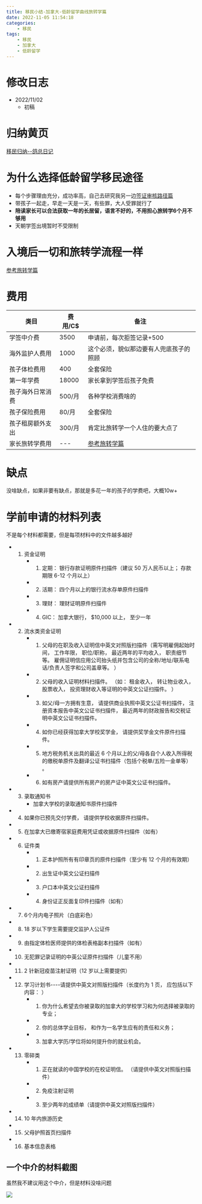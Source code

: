 ```yaml
---
title: 移民小结-加拿大-低龄留学曲线旅转学篇
date: 2022-11-05 11:54:18
categories:
    - 移民
tags:
    - 移民
    - 加拿大
    - 低龄留学
---
```

<!-- toc -->

# 修改日志
* 2022/11/02
    - 初稿


# 归纳黄页
[移民归纳--鸽总日记](/2022/10/28/imm-geziwang-roadmap/)

# 为什么选择低龄留学移民途径
- 每个步骤理由充分，成功率高，自己去研究我另一边[签证审核路径篇](/2022/10/31/imm-visa-review/)
- 带孩子一起走，早走一天是一天，有些罪，大人受罪就行了
- **陪读家长可以合法获取一年的长居留，语言不好的，不用担心旅转学6个月不够用**
- 天朝学签出境暂时不受限制

# 入境后一切和旅转学流程一样
[参考旅转学篇](/2022/11/05/imm-ca-travel2study/)


# 费用

| 类目 | 费用/C$ | 备注 |
| --- | --- | --- |
| 学签中介费 | 3500 | 申请前，每次拒签记录+500 |
| 海外监护人费用 | 1000 | 这个必须，貌似那边要有人兜底孩子的照顾 |
| 孩子体检费用 | 400 | 全套保险 |
| 第一年学费 | 18000 | 家长拿到学签后孩子免费 |
| 孩子海外日常消费 | 500/月 | 各种学校消费啥的 |
| 孩子保险费用 | 80/月 | 全套保险 |
| 孩子租房额外支出 | 300/月 | 肯定比旅转学一个人住的要大点了 |
| 家长旅转学费用 | --- | [参考旅转学篇](/2022/11/05/imm-ca-travel2study/#费用) |

# 缺点
没啥缺点，如果非要有缺点，那就是多花一年的孩子的学费吧，大概10w+

# 学前申请的材料列表
不是每个材料都需要，但是每项材料中的文件越多越好
- 1. 资金证明
        - 1) 定期： 银行存款证明原件扫描件（建议 50 万人民币以上； 存款期限 6-12 个月以上）
        - 2) 活期： 四个月以上的银行流水存单原件扫描件
        - 3) 理财： 理财证明原件扫描件
        - 4) GIC： 加拿大银行， $10,000 以上， 至少一年
- 2. 流水类资金证明
        - 1) 父母的在职及收入证明信中英文对照版扫描件（需写明雇佣起始时间， 工作年限， 职位/职称， 最近两年的平均收入， 职责细节等。 雇佣证明信应用公司抬头纸并包含公司的全称/地址/联系电话/负责人签字和公司盖章等。 ）
        - 2) 父母的收入证明材料扫描件。 （如： 租金收入， 转让物业收入， 股票收入， 投资理财收入等证明的中英文公证扫描件。 ）
        - 3) 如父/母一方拥有生意， 请提供商业执照中英文公证书扫描件， 注册资本报告中英文公证书扫描件， 最近两年的财政报告和交税证明中英文公证书扫描件。
        - 4) 如你已经获得加拿大学校奖学金， 请提供奖学金文件原件扫描件。
        - 5) 地方税务机关出具的最近 6 个月以上的父/母各自个人收入所得税的缴税单原件及翻译公证书扫描件（包括个税单/五险一金单等） 。
        - 6) 如有房产请提供所有房产的房产证中英文公证书扫描件。
- 3. 录取通知书
        - 加拿大学校的录取通知书原件扫描件
- 4. 如果你已预先交付学费， 请提供学校收据原件扫描件。
- 5. 在加拿大已缴寄宿家庭费用凭证或收据原件扫描件（如有）
- 6. 证件类
        - 1) 正本护照所有有印章页的原件扫描件（至少有 12 个月的有效期）
        - 2) 出生证中英文公证扫描件
        - 3) 户口本中英文公证扫描件
        - 4) 身份证正反面复印件扫描件（如有）
- 7. 6个月内电子照片（白底彩色）
- 8. 18 岁以下学生需要提交监护人公证件
- 9. 由指定体检医师提供的体检表格副本扫描件（如有）
- 10. 无犯罪记录证明的中英公证原件扫描件（儿童不用）
- 11. 2 针新冠疫苗注射证明（12 岁以上需要提供）
- 12. 学习计划书----请提供中英文对照版扫描件（长度约为 1 页， 应包括以下内容： ）
        - 1) 你为什么希望去你被录取的加拿大的学校学习和为何选择被录取的专业；
        - 2) 你的总体学业目标， 和作为一名学生应有的责任和义务；
        - 3) 加拿大学历/学位将如何提升你的就业机会。
- 13. 零碎类
        - 1) 正在就读的中国学校的在校证明信。 （请提供中英文对照版扫描件）
        - 2) 免疫注射证明
        - 3) 至少两年的成绩单（请提供中英文对照版扫描件）
- 14. 10 年内旅游历史
- 15. 父母护照首页扫描件
- 16. 基本信息表格

## 一个中介的材料截图
虽然我不建议用这个中介，但是材料没啥问题

![](stduy_permit_list.png)